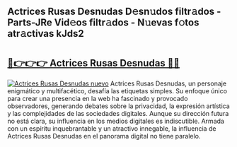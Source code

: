 ## Actrices Rusas Desnudas D𝚎sn𝚞dos filtr𝚊dos - Parts-JRe Vid𝚎os filtr𝚊dos - N𝚞evas f𝚘tos atr𝚊ctivas kJds2

# <h2><a href="http://mbbs0w.tromn.icu/?c=Actrices+Rusas+Desnudas">🔗👉👉👉 Actrices Rusas Desnudas 🔗🔗</a></h2>

[![Actrices Rusas Desnudas nuevo](https://i.imgur.com/pEAQMta.gif)](http://mbbs0w.tromn.icu/?c=Actrices+Rusas+Desnudas)
Actrices Rusas Desnudas, un personaje enigmático y multifacético, desafía las etiquetas simples. Su enfoque único para crear una presencia en la web ha fascinado y provocado observadores, generando debates sobre la privacidad, la expresión artística y las complejidades de las sociedades digitales. Aunque su dirección futura no está clara, su influencia en los medios digitales es indiscutible. Armada con un espíritu inquebrantable y un atractivo innegable, la influencia de Actrices Rusas Desnudas en el panorama digital no tiene paralelo.
